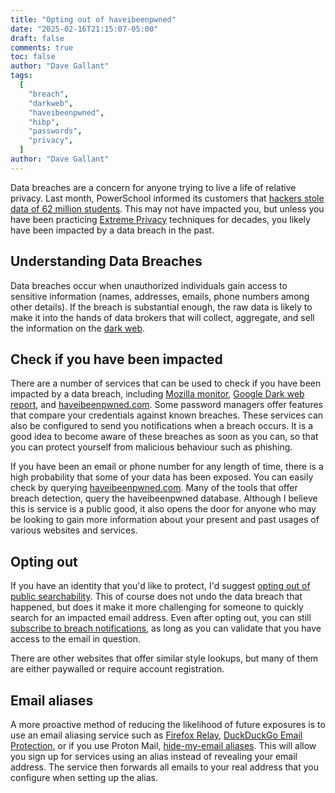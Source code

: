 ```yaml
---
title: "Opting out of haveibeenpwned"
date: "2025-02-16T21:15:07-05:00"
draft: false
comments: true
toc: false
author: "Dave Gallant"
tags:
  [
    "breach",
    "darkweb",
    "haveibeenpwned",
    "hibp",
    "passwords",
    "privacy",
  ]
author: "Dave Gallant"
---
```


Data breaches are a concern for anyone trying to live a life of relative privacy. Last month, PowerSchool informed its customers that [hackers stole data of 62 million students](https://www.bleepingcomputer.com/news/security/powerschool-hacker-claims-they-stole-data-of-62-million-students/). This may not have impacted you, but unless you have been practicing [Extreme Privacy](https://inteltechniques.com/book7.html) techniques for decades, you likely have been impacted by a data breach in the past.

<!--more-->

## Understanding Data Breaches

Data breaches occur when unauthorized individuals gain access to sensitive information (names, addresses, emails, phone numbers among other details). If the breach is substantial enough, the raw data is likely to make it into the hands of data brokers that will collect, aggregate, and sell the information on the [dark web](https://en.wikipedia.org/wiki/Dark_web).

## Check if you have been impacted

There are a number of services that can be used to check if you have been impacted by a data breach, including [Mozilla monitor](https://monitor.mozilla.org), [Google Dark web report](https://myactivity.google.com/dark-web-report/dashboard), and [haveibeenpwned.com](https://haveibeenpwned.com/). Some password managers offer features that compare your credentials against known breaches. These services can also be configured to send you notifications when a breach occurs. It is a good idea to become aware of these breaches as soon as you can, so that you can protect yourself from malicious behaviour such as phishing.

If you have been an email or phone number for any length of time, there is a high probability that some of your data has been exposed. You can easily check by querying [haveibeenpwned.com](https://haveibeenpwned.com/). Many of the tools that offer breach detection, query the haveibeenpwned database. Although I believe this is service is a public good, it also opens the door for anyone who may be looking to gain more information about your present and past usages of various websites and services.

## Opting out

If you have an identity that you'd like to protect, I'd suggest [opting out of public searchability](https://haveibeenpwned.com/OptOut/). This of course does not undo the data breach that happened, but does it make it more challenging for someone to quickly search for an impacted email address. Even after opting out, you can still [subscribe to breach notifications](https://haveibeenpwned.com/NotifyMe), as long as you can validate that you have access to the email in question.

There are other websites that offer similar style lookups, but many of them are either paywalled or require account registration.

## Email aliases

A more proactive method of reducing the likelihood of future exposures is to use an email aliasing service such as [Firefox Relay](https://relay.firefox.com), [DuckDuckGo Email Protection](https://duckduckgo.com/email/), or if you use Proton Mail, [hide-my-email aliases](https://proton.me/support/addresses-and-aliases#hide). This will allow you sign up for services using an alias instead of revealing your email address. The service then forwards all emails to your real address that you configure when setting up the alias.

